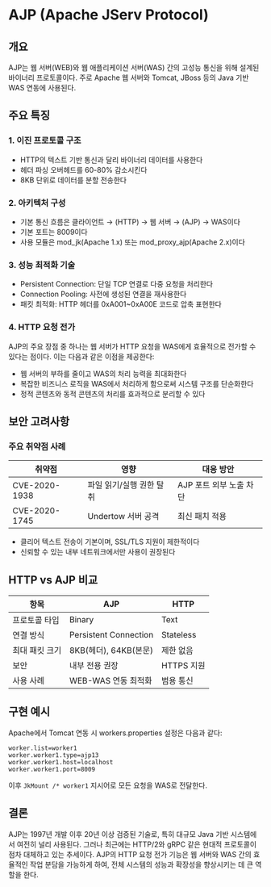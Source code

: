 # AJP (Apache JServ Protocol)

## 개요
AJP는 웹 서버(WEB)와 웹 애플리케이션 서버(WAS) 간의 고성능 통신을 위해 설계된 바이너리 프로토콜이다. 주로 Apache 웹 서버와 Tomcat, JBoss 등의 Java 기반 WAS 연동에 사용된다.

## 주요 특징

### 1. 이진 프로토콜 구조
- HTTP의 텍스트 기반 통신과 달리 바이너리 데이터를 사용한다
- 헤더 파싱 오버헤드를 60-80% 감소시킨다
- 8KB 단위로 데이터를 분할 전송한다

### 2. 아키텍처 구성
- 기본 통신 흐름은 클라이언트 → (HTTP) → 웹 서버 → (AJP) → WAS이다
- 기본 포트는 8009이다
- 사용 모듈은 mod_jk(Apache 1.x) 또는 mod_proxy_ajp(Apache 2.x)이다

### 3. 성능 최적화 기술
- Persistent Connection: 단일 TCP 연결로 다중 요청을 처리한다
- Connection Pooling: 사전에 생성된 연결을 재사용한다
- 패킷 최적화: HTTP 헤더를 0xA001~0xA00E 코드로 압축 표현한다

### 4. HTTP 요청 전가
AJP의 주요 장점 중 하나는 웹 서버가 HTTP 요청을 WAS에게 효율적으로 전가할 수 있다는 점이다. 이는 다음과 같은 이점을 제공한다:
- 웹 서버의 부하를 줄이고 WAS의 처리 능력을 최대화한다
- 복잡한 비즈니스 로직을 WAS에서 처리하게 함으로써 시스템 구조를 단순화한다
- 정적 콘텐츠와 동적 콘텐츠의 처리를 효과적으로 분리할 수 있다

## 보안 고려사항

### 주요 취약점 사례

| 취약점         | 영향                       | 대응 방안              |
|---------------|---------------------------|------------------------|
| CVE-2020-1938 | 파일 읽기/실행 권한 탈취    | AJP 포트 외부 노출 차단 |
| CVE-2020-1745 | Undertow 서버 공격         | 최신 패치 적용          |

- 클리어 텍스트 전송이 기본이며, SSL/TLS 지원이 제한적이다
- 신뢰할 수 있는 내부 네트워크에서만 사용이 권장된다

## HTTP vs AJP 비교

| 항목           | AJP                      | HTTP                   |
|----------------|--------------------------|------------------------|
| 프로토콜 타입   | Binary                   | Text                   |
| 연결 방식      | Persistent Connection    | Stateless              |
| 최대 패킷 크기  | 8KB(헤더), 64KB(본문)    | 제한 없음              |
| 보안           | 내부 전용 권장           | HTTPS 지원             |
| 사용 사례      | WEB-WAS 연동 최적화      | 범용 통신              |

## 구현 예시

Apache에서 Tomcat 연동 시 workers.properties 설정은 다음과 같다:

```properties
worker.list=worker1
worker.worker1.type=ajp13
worker.worker1.host=localhost
worker.worker1.port=8009
```

이후 `JkMount /* worker1` 지시어로 모든 요청을 WAS로 전달한다.

## 결론
AJP는 1997년 개발 이후 20년 이상 검증된 기술로, 특히 대규모 Java 기반 시스템에서 여전히 널리 사용된다. 그러나 최근에는 HTTP/2와 gRPC 같은 현대적 프로토콜이 점차 대체하고 있는 추세이다. AJP의 HTTP 요청 전가 기능은 웹 서버와 WAS 간의 효율적인 작업 분담을 가능하게 하여, 전체 시스템의 성능과 확장성을 향상시키는 데 큰 역할을 한다.